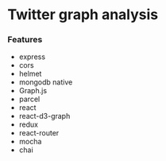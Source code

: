# Twitter graph analysis 

### Features

* express
* cors
* helmet
* mongodb native
* Graph.js
* parcel
* react
* react-d3-graph
* redux
* react-router
* mocha
* chai

